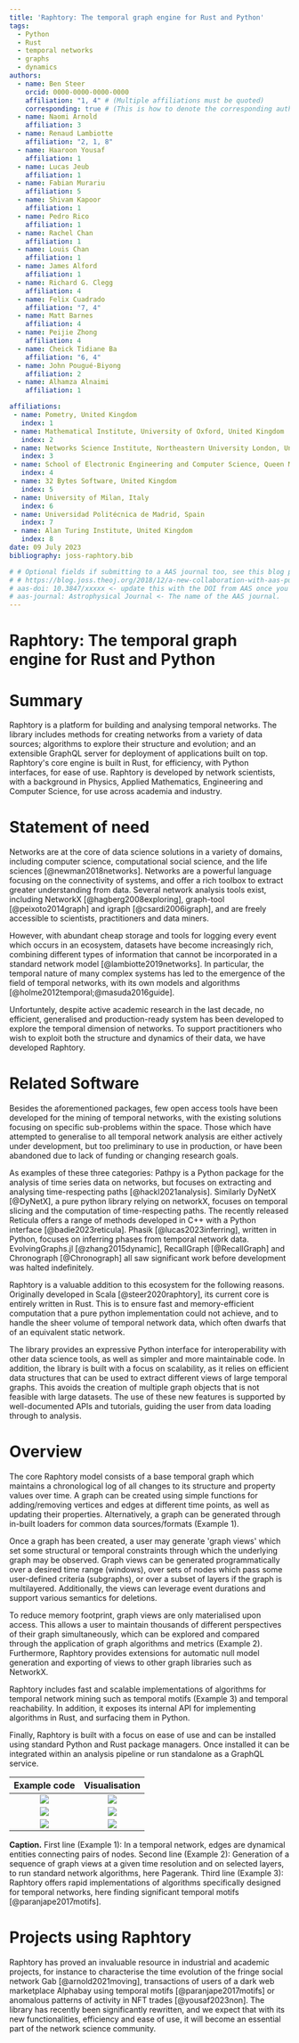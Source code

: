 ```yaml
---
title: 'Raphtory: The temporal graph engine for Rust and Python'
tags:
  - Python
  - Rust
  - temporal networks
  - graphs
  - dynamics
authors:
  - name: Ben Steer
    orcid: 0000-0000-0000-0000
    affiliation: "1, 4" # (Multiple affiliations must be quoted)
    corresponding: true # (This is how to denote the corresponding author)
  - name: Naomi Arnold
    affiliation: 3
  - name: Renaud Lambiotte
    affiliation: "2, 1, 8"
  - name: Haaroon Yousaf
    affiliation: 1
  - name: Lucas Jeub
    affiliation: 1
  - name: Fabian Murariu
    affiliation: 5
  - name: Shivam Kapoor
    affiliation: 1
  - name: Pedro Rico
    affiliation: 1
  - name: Rachel Chan
    affiliation: 1
  - name: Louis Chan
    affiliation: 1
  - name: James Alford
    affiliation: 1
  - name: Richard G. Clegg
    affiliation: 4
  - name: Felix Cuadrado
    affiliation: "7, 4"
  - name: Matt Barnes
    affiliation: 4
  - name: Peijie Zhong
    affiliation: 4
  - name: Cheick Tidiane Ba
    affiliation: "6, 4"
  - name: John Pougué-Biyong
    affiliation: 2
  - name: Alhamza Alnaimi
    affiliation: 1

affiliations:
 - name: Pometry, United Kingdom
   index: 1
 - name: Mathematical Institute, University of Oxford, United Kingdom
   index: 2
 - name: Networks Science Institute, Northeastern University London, United Kingdom
   index: 3
 - name: School of Electronic Engineering and Computer Science, Queen Mary University of London, United Kingdom
   index: 4
 - name: 32 Bytes Software, United Kingdom
   index: 5
 - name: University of Milan, Italy
   index: 6
 - name: Universidad Politécnica de Madrid, Spain
   index: 7
 - name: Alan Turing Institute, United Kingdom
   index: 8
date: 09 July 2023 
bibliography: joss-raphtory.bib

# # Optional fields if submitting to a AAS journal too, see this blog post:
# # https://blog.joss.theoj.org/2018/12/a-new-collaboration-with-aas-publishing
# aas-doi: 10.3847/xxxxx <- update this with the DOI from AAS once you know it.
# aas-journal: Astrophysical Journal <- The name of the AAS journal.
---
```

# Raphtory: The temporal graph engine for Rust and Python

# Summary

Raphtory is a platform for building and analysing temporal networks. The library includes methods for creating networks from a variety of data sources; algorithms to explore their structure and evolution; and an extensible GraphQL server for deployment of applications built on top. Raphtory's core engine is built in Rust, for efficiency, with Python interfaces, for ease of use. Raphtory is developed by network scientists, with a background in Physics, Applied Mathematics, Engineering and Computer Science, for use across academia and industry. 


# Statement of need

Networks are at the core of data science solutions in a variety of domains, including computer science, computational social science, and the life sciences [@newman2018networks]. Networks are a powerful language focusing on the connectivity of systems, and offer a rich toolbox to extract greater understanding from data. Several network analysis tools exist, including NetworkX [@hagberg2008exploring], graph-tool [@peixoto2014graph]  and igraph [@csardi2006igraph], and are freely accessible to scientists, practitioners and data miners. 

However, with abundant cheap storage and tools for logging every event which occurs in an ecosystem, datasets have become increasingly rich, combining different types of information that cannot be incorporated in a standard network model [@lambiotte2019networks]. In particular, the temporal nature of many complex systems has led to the emergence of the field of temporal networks, with its own models and algorithms [@holme2012temporal;@masuda2016guide].

Unfortuntely, despite active academic research in the last decade, no efficient, generalised and production-ready system has been developed to explore the temporal dimension of networks. To support practitioners who wish to exploit both the structure and dynamics of their data, we have developed Raphtory.

# Related Software

Besides the aforementioned packages, few open access tools have been developed for the mining of temporal networks, with the existing solutions focusing on specific sub-problems within the space. Those which have attempted to generalise to all temporal network analysis are either actively under development, but too preliminary to use in production, or have been abandoned due to lack of funding or changing research goals. 

As examples of these three categories: Pathpy is a Python package for the analysis of time series data on networks, but focuses on extracting and analysing time-respecting paths [@hackl2021analysis]. Similarly DyNetX [@DyNetX], a pure python library relying on networkX, focuses on temporal slicing and the computation of time-respecting paths. The recently released Reticula offers a range of methods developed in C++ with a Python interface [@badie2023reticula]. Phasik [@lucas2023inferring], written in Python, focuses on inferring phases from temporal network data. EvolvingGraphs.jl [@zhang2015dynamic], RecallGraph [@RecallGraph] and Chronograph [@Chronograph] all saw significant work before development was halted indefinitely.

Raphtory is a valuable addition to this ecosystem for the following reasons. Originally developed in Scala [@steer2020raphtory], its current core is entirely written in Rust. This is to ensure fast and memory-efficient computation that a pure python implementation could not achieve, and to handle the sheer volume of temporal network data, which often dwarfs that of an equivalent static network.

The library provides an expressive Python interface for interoperability with other data science tools, as well as simpler and more maintainable code. In addition, the library is built with a focus on scalability, as it relies on efficient data structures that can be used to extract different views of large temporal graphs. This avoids the creation of multiple graph objects that is not feasible with large datasets. The use of these new features is supported by well-documented APIs and tutorials, guiding the user from data loading through to analysis.


# Overview

The core Raphtory model consists of a base temporal graph which maintains a chronological log of all changes to its structure and property values over time. A graph can be created using simple functions for adding/removing vertices and edges at different time points, as well as updating their properties. Alternatively, a graph can be generated through in-built loaders for common data sources/formats (Example 1). 

Once a graph has been created, a user may generate 'graph views' which set some structural or temporal constraints through which the underlying graph may be observed. Graph views can be generated programmatically over a desired time range (windows), over sets of nodes which pass some user-defined criteria (subgraphs), or over a subset of layers if the graph is multilayered. Additionally, the views can leverage event durations and support various semantics for deletions.

To reduce memory footprint, graph views are only materialised upon access. This allows a user to maintain thousands of different perspectives of their graph simultaneously, which can be explored and compared through the application of graph algorithms and metrics (Example 2). Furthermore, Raphtory provides extensions for automatic null model generation and exporting of views to other graph libraries such as NetworkX.   

Raphtory includes fast and scalable implementations of algorithms for temporal network mining such as temporal motifs (Example 3) and temporal reachability. In addition, it exposes its internal API for implementing algorithms in Rust, and surfacing them in Python.

Finally, Raphtory is built with a focus on ease of use and can be installed using standard Python and Rust package managers. Once installed it can be integrated within an analysis pipeline or run standalone as a GraphQL service.


 Example code             |  Visualisation
:-------------------------:|:-------------------------:
![](https://hackmd.io/_uploads/ryHcEp6vn.png)|![](https://hackmd.io/_uploads/BJhzditwn.png)
![](https://hackmd.io/_uploads/B19CM6pvn.png)|![](https://hackmd.io/_uploads/ryNb_RTPh.png)
![](https://hackmd.io/_uploads/r1u8LTpvn.png)|![](https://hackmd.io/_uploads/HJb3uAgv2.png)
**Caption.** First line (Example 1): In a temporal network, edges are dynamical entities connecting pairs of nodes. Second line (Example 2): Generation of a sequence of graph views at a given time resolution and on selected layers, to run standard network algorithms, here Pagerank. Third line (Example 3): Raphtory  offers rapid implementations of algorithms specifically designed for temporal networks, here finding significant temporal motifs [@paranjape2017motifs].

# Projects using Raphtory

Raphtory has proved an invaluable resource in industrial and academic projects, for instance to characterise the time evolution of the fringe social network Gab [@arnold2021moving], transactions of users of a dark web marketplace Alphabay using temporal motifs [@paranjape2017motifs] or anomalous patterns of activity in NFT trades [@yousaf2023non]. The library has recently been significantly rewritten, and we expect that with its new functionalities, efficiency and ease of use, it will become an essential part of the network science community.
